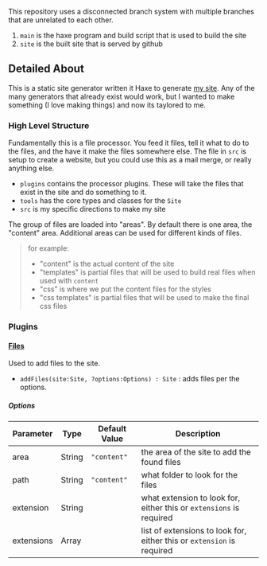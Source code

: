 This repository uses a disconnected branch system with multiple branches that are unrelated to each other.

1. `main` is the haxe program and build script that is used to build the site
2. `site` is the built site that is served by github

## Detailed About

This is a static site generator written it Haxe to generate [my site](https://snsvrno.github.io). Any of the many generators that already exist would work, but I wanted to make something (I love making things) and now its taylored to me.

### High Level Structure

Fundamentally this is a file processor. You feed it files, tell it what to do to the files, and the have it make the files somewhere else. The file in `src` is setup to create a website, but you could use this as a mail merge, or really anything else.

- `plugins` contains the processor plugins. These will take the files that exist in the site and do something to it.
- `tools` has the core types and classes for the `Site`
- `src` is my specific directions to make my site

The group of files are loaded into "areas". By default there is one area, the "content" area. Additional areas can be used for different kinds of files.

> for example:
>
> - "content" is the actual content of the site
> - "templates" is partial files that will be used to build real files when used with `content`
> - "css" is where we put the content files for the styles
> - "css templates" is partial files that will be used to make the final css files

### Plugins

#### [Files](plugins/file)

Used to add files to the site.

- `addFiles(site:Site, ?options:Options) : Site` : adds files per the options.

##### Options

| Parameter | Type | Default Value | Description |
| ------ | --- | ------| ----- |
| area | String | `"content"` | the area of the site to add the found files |
| path | String | `"content"` | what folder to look for the files |
| extension | String | | what extension to look for, either this or `extensions` is required |
| extensions | Array<String> | | list of extensions to look for, either this or `extension` is required |



